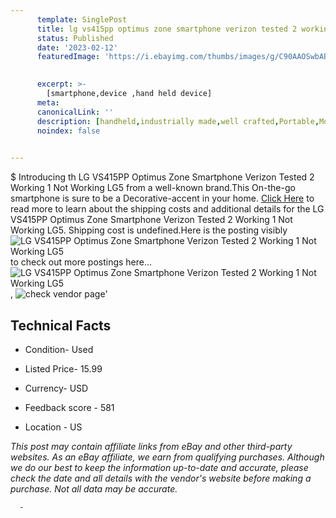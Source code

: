```yaml
---
      template: SinglePost
      title: lg vs415pp optimus zone smartphone verizon tested 2 working 1 not working lg5
      status: Published
      date: '2023-02-12'
      featuredImage: 'https://i.ebayimg.com/thumbs/images/g/C90AAOSwbABjoTlu/s-l225.jpg'
       

      excerpt: >-
        [smartphone,device ,hand held device]
      meta:
      canonicalLink: ''
      description: [handheld,industrially made,well crafted,Portable,Mobile,Compact,Convenient,Lightweight,Maneuverable,Man-portable,Miniature,Carriable,Hand-held,Light,Holdable,Transportable,Mobile device,Pocket-sized,On-the-go,Wireless,Cordless,Compact size,Convenient size, smartphone,device ,hand held device]
      noindex: false
      

---
```

$
      Introducing th LG VS415PP Optimus Zone Smartphone Verizon Tested 2 Working 1 Not Working LG5 from a well-known brand.This On-the-go smartphone is sure to be a Decorative-accent in your home. [Click Here](https://www.ebay.com/itm/364085201086?hash=item54c52b48be%3Ag%3AC90AAOSwbABjoTlu&mkevt=1&mkcid=1&mkrid=711-53200-19255-0&campid=%253CePNCampaignId%253E&customid=%253CreferenceId%253E&toolid=10049) to read more to learn about the shipping costs and additional details for the LG VS415PP Optimus Zone Smartphone Verizon Tested 2 Working 1 Not Working LG5. Shipping cost is undefined.Here is the posting visibly ![LG VS415PP Optimus Zone Smartphone Verizon Tested 2 Working 1 Not Working LG5](https://i.ebayimg.com/thumbs/images/g/C90AAOSwbABjoTlu/s-l225.jpg) to check out more postings here... ![LG VS415PP Optimus Zone Smartphone Verizon Tested 2 Working 1 Not Working LG5](https://i.ebayimg.com/images/g/C90AAOSwbABjoTlu/s-l1600.jpg), ![check vendor page](https://origin-galleryplus.ebayimg.com/ws/web/364085201086_2_0_1/225x225.jpg,https://origin-galleryplus.ebayimg.com/ws/web/364085201086_3_0_1/225x225.jpg,https://origin-galleryplus.ebayimg.com/ws/web/364085201086_4_0_1/225x225.jpg,https://origin-galleryplus.ebayimg.com/ws/web/364085201086_5_0_1/225x225.jpg,https://origin-galleryplus.ebayimg.com/ws/web/364085201086_6_0_1/225x225.jpg,https://origin-galleryplus.ebayimg.com/ws/web/364085201086_7_0_1/225x225.jpg,https://origin-galleryplus.ebayimg.com/ws/web/364085201086_8_0_1/225x225.jpg,https://origin-galleryplus.ebayimg.com/ws/web/364085201086_9_0_1/225x225.jpg,https://origin-galleryplus.ebayimg.com/ws/web/364085201086_10_0_1/225x225.jpg,https://origin-galleryplus.ebayimg.com/ws/web/364085201086_11_0_1/225x225.jpg,https://origin-galleryplus.ebayimg.com/ws/web/364085201086_12_0_1/225x225.jpg,https://origin-galleryplus.ebayimg.com/ws/web/364085201086_13_0_1/225x225.jpg,https://origin-galleryplus.ebayimg.com/ws/web/364085201086_14_0_1/225x225.jpg,https://origin-galleryplus.ebayimg.com/ws/web/364085201086_15_0_1/225x225.jpg,https://origin-galleryplus.ebayimg.com/ws/web/364085201086_16_0_1/225x225.jpg,https://origin-galleryplus.ebayimg.com/ws/web/364085201086_17_0_1/225x225.jpg,https://origin-galleryplus.ebayimg.com/ws/web/364085201086_18_0_1/225x225.jpg,https://origin-galleryplus.ebayimg.com/ws/web/364085201086_19_0_1/225x225.jpg,https://origin-galleryplus.ebayimg.com/ws/web/364085201086_20_0_1/225x225.jpg,https://origin-galleryplus.ebayimg.com/ws/web/364085201086_21_0_1/225x225.jpg,https://origin-galleryplus.ebayimg.com/ws/web/364085201086_22_0_1/225x225.jpg,https://origin-galleryplus.ebayimg.com/ws/web/364085201086_23_0_1/225x225.jpg,https://origin-galleryplus.ebayimg.com/ws/web/364085201086_24_0_1/225x225.jpg)'

      

 ## Technical Facts 



     
      

 - Condition- Used 


      

 - Listed Price- 15.99 


      

 - Currency- USD 


      

 - Feedback score - 581 


      

 - Location - US 


      
      

 *_This post may contain affiliate links from eBay and other third-party websites. As an eBay affiliate, we earn from qualifying purchases. Although we do our best to keep the information up-to-date and accurate, please check the date and all details with the vendor's website before making a purchase. Not all data may be accurate._*




      -
